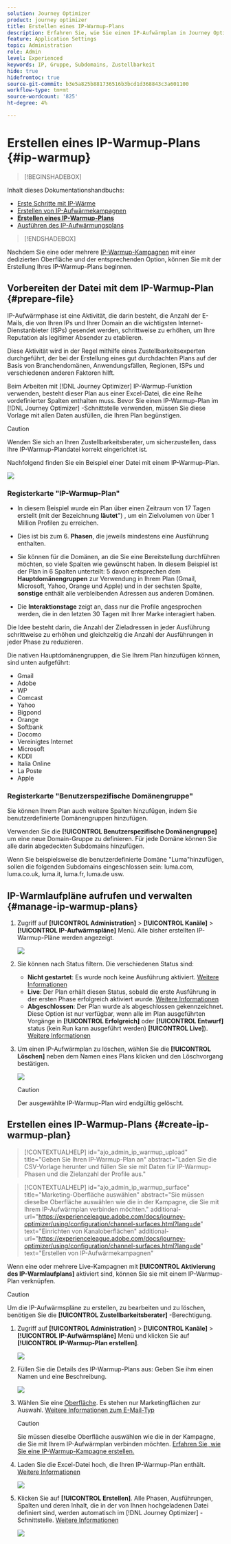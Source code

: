 ```yaml
---
solution: Journey Optimizer
product: journey optimizer
title: Erstellen eines IP-Warmup-Plans
description: Erfahren Sie, wie Sie einen IP-Aufwärmplan in Journey Optimizer erstellen
feature: Application Settings
topic: Administration
role: Admin
level: Experienced
keywords: IP, Gruppe, Subdomains, Zustellbarkeit
hide: true
hidefromtoc: true
source-git-commit: b3e5a825b881736516b3bcd1d368843c3a601100
workflow-type: tm+mt
source-wordcount: '825'
ht-degree: 4%

---
```


# Erstellen eines IP-Warmup-Plans {#ip-warmup}

>[!BEGINSHADEBOX]

Inhalt dieses Dokumentationshandbuchs:

* [Erste Schritte mit IP-Wärme](ip-warmup-gs.md)
* [Erstellen von IP-Aufwärmekampagnen](ip-warmup-campaign.md)
* **[Erstellen eines IP-Warmup-Plans](ip-warmup-plan.md)**
* [Ausführen des IP-Aufwärmungsplans](ip-warmup-execution.md)

>[!ENDSHADEBOX]

Nachdem Sie eine oder mehrere [IP-Warmup-Kampagnen](ip-warmup-campaign.md) mit einer dedizierten Oberfläche und der entsprechenden Option, können Sie mit der Erstellung Ihres IP-Warmup-Plans beginnen.

## Vorbereiten der Datei mit dem IP-Warmup-Plan {#prepare-file}

IP-Aufwärmphase ist eine Aktivität, die darin besteht, die Anzahl der E-Mails, die von Ihren IPs und Ihrer Domain an die wichtigsten Internet-Dienstanbieter (ISPs) gesendet werden, schrittweise zu erhöhen, um Ihre Reputation als legitimer Absender zu etablieren.

Diese Aktivität wird in der Regel mithilfe eines Zustellbarkeitsexperten durchgeführt, der bei der Erstellung eines gut durchdachten Plans auf der Basis von Branchendomänen, Anwendungsfällen, Regionen, ISPs und verschiedenen anderen Faktoren hilft.

Beim Arbeiten mit [!DNL Journey Optimizer] IP-Warmup-Funktion verwenden, besteht dieser Plan aus einer Excel-Datei, die eine Reihe vordefinierter Spalten enthalten muss. Bevor Sie einen IP-Warmup-Plan im [!DNL Journey Optimizer] -Schnittstelle verwenden, müssen Sie diese Vorlage mit allen Daten ausfüllen, die Ihren Plan begünstigen.

>[!CAUTION]
>
>Wenden Sie sich an Ihren Zustellbarkeitsberater, um sicherzustellen, dass Ihre IP-Warmup-Plandatei korrekt eingerichtet ist.

Nachfolgend finden Sie ein Beispiel einer Datei mit einem IP-Warmup-Plan.

![](assets/ip-warmup-sample-file.png)

### Registerkarte &quot;IP-Warmup-Plan&quot;

* In diesem Beispiel wurde ein Plan über einen Zeitraum von 17 Tagen erstellt (mit der Bezeichnung **läutet**&quot;) , um ein Zielvolumen von über 1 Million Profilen zu erreichen.

* Dies ist bis zum 6. **Phasen**, die jeweils mindestens eine Ausführung enthalten.

* Sie können für die Domänen, an die Sie eine Bereitstellung durchführen möchten, so viele Spalten wie gewünscht haben. In diesem Beispiel ist der Plan in 6 Spalten unterteilt: 5 davon entsprechen dem **Hauptdomänengruppen** zur Verwendung in Ihrem Plan (Gmail, Microsoft, Yahoo, Orange und Apple) und in der sechsten Spalte, **sonstige** enthält alle verbleibenden Adressen aus anderen Domänen.
* Die **Interaktionstage** zeigt an, dass nur die Profile angesprochen werden, die in den letzten 30 Tagen mit Ihrer Marke interagiert haben.

Die Idee besteht darin, die Anzahl der Zieladressen in jeder Ausführung schrittweise zu erhöhen und gleichzeitig die Anzahl der Ausführungen in jeder Phase zu reduzieren.

Die nativen Hauptdomänengruppen, die Sie Ihrem Plan hinzufügen können, sind unten aufgeführt:

* Gmail
* Adobe
* WP
* Comcast
* Yahoo
* Bigpond
* Orange
* Softbank
* Docomo
* Vereinigtes Internet
* Microsoft
* KDDI
* Italia Online
* La Poste
* Apple

### Registerkarte &quot;Benutzerspezifische Domänengruppe&quot;

Sie können Ihrem Plan auch weitere Spalten hinzufügen, indem Sie benutzerdefinierte Domänengruppen hinzufügen.

Verwenden Sie die **[!UICONTROL Benutzerspezifische Domänengruppe]** um eine neue Domain-Gruppe zu definieren. Für jede Domäne können Sie alle darin abgedeckten Subdomains hinzufügen.<!--TBC-->

Wenn Sie beispielsweise die benutzerdefinierte Domäne &quot;Luma&quot;hinzufügen, sollen die folgenden Subdomains eingeschlossen sein: luma.com, luma.co.uk, luma.it, luma.fr, luma.de usw.

## IP-Warmlaufpläne aufrufen und verwalten {#manage-ip-warmup-plans}

1. Zugriff auf **[!UICONTROL Administration]** > **[!UICONTROL Kanäle]** > **[!UICONTROL IP-Aufwärmspläne]** Menü. Alle bisher erstellten IP-Warmup-Pläne werden angezeigt.

   ![](assets/ip-warmup-filter-list.png)

1. Sie können nach Status filtern. Die verschiedenen Status sind:

   * **Nicht gestartet**: Es wurde noch keine Ausführung aktiviert. [Weitere Informationen](ip-warmup-execution.md#define-runs)
   * **Live**: Der Plan erhält diesen Status, sobald die erste Ausführung in der ersten Phase erfolgreich aktiviert wurde. [Weitere Informationen](ip-warmup-execution.md#define-runs)
   * **Abgeschlossen**: Der Plan wurde als abgeschlossen gekennzeichnet. Diese Option ist nur verfügbar, wenn alle im Plan ausgeführten Vorgänge in **[!UICONTROL Erfolgreich]** oder **[!UICONTROL Entwurf]** status (kein Run kann ausgeführt werden) **[!UICONTROL Live]**). [Weitere Informationen](ip-warmup-execution.md#define-runs#mark-as-completed)
     <!--* **Paused**: to check (user action)-->

1. Um einen IP-Aufwärmplan zu löschen, wählen Sie die **[!UICONTROL Löschen]** neben dem Namen eines Plans klicken und den Löschvorgang bestätigen.

   ![](assets/ip-warmup-delete-plan.png)

   >[!CAUTION]
   >
   >Der ausgewählte IP-Warmup-Plan wird endgültig gelöscht.

## Erstellen eines IP-Warmup-Plans {#create-ip-warmup-plan}

>[!CONTEXTUALHELP]
>id="ajo_admin_ip_warmup_upload"
>title="Geben Sie Ihren IP-Warmup-Plan an"
>abstract="Laden Sie die CSV-Vorlage herunter und füllen Sie sie mit Daten für IP-Warmup-Phasen und die Zielanzahl der Profile aus."

>[!CONTEXTUALHELP]
>id="ajo_admin_ip_warmup_surface"
>title="Marketing-Oberfläche auswählen"
>abstract="Sie müssen dieselbe Oberfläche auswählen wie die in der Kampagne, die Sie mit Ihrem IP-Aufwärmplan verbinden möchten."
>additional-url="https://experienceleague.adobe.com/docs/journey-optimizer/using/configuration/channel-surfaces.html?lang=de" text="Einrichten von Kanaloberflächen"
>additional-url="https://experienceleague.adobe.com/docs/journey-optimizer/using/configuration/channel-surfaces.html?lang=de" text="Erstellen von IP-Aufwärmekampagnen"

Wenn eine oder mehrere Live-Kampagnen mit **[!UICONTROL Aktivierung des IP-Warmlaufplans]** aktiviert sind, können Sie sie mit einem IP-Warmup-Plan verknüpfen.

>[!CAUTION]
>
>Um die IP-Aufwärmspläne zu erstellen, zu bearbeiten und zu löschen, benötigen Sie die **[!UICONTROL Zustellbarkeitsberater]** -Berechtigung. <!--Learn more on managing [!DNL Journey Optimizer] users' access rights in [this section](../administration/permissions-overview.md).-->

1. Zugriff auf **[!UICONTROL Administration]** > **[!UICONTROL Kanäle]** > **[!UICONTROL IP-Aufwärmspläne]** Menü und klicken Sie auf **[!UICONTROL IP-Warmup-Plan erstellen]**.

   ![](assets/ip-warmup-create-plan.png)

1. Füllen Sie die Details des IP-Warmup-Plans aus: Geben Sie ihm einen Namen und eine Beschreibung.

   ![](assets/ip-warmup-plan-details.png)

1. Wählen Sie eine [Oberfläche](channel-surfaces.md). Es stehen nur Marketingflächen zur Auswahl. [Weitere Informationen zum E-Mail-Typ](../email/email-settings.md#email-type)

   >[!CAUTION]
   >
   >Sie müssen dieselbe Oberfläche auswählen wie die in der Kampagne, die Sie mit Ihrem IP-Aufwärmplan verbinden möchten. [Erfahren Sie, wie Sie eine IP-Warmup-Kampagne erstellen.](ip-warmup-campaign.md)

1. Laden Sie die Excel-Datei hoch, die Ihren IP-Warmup-Plan enthält. [Weitere Informationen](#prepare-file)

   <!--
    You can also download the Excel template from the [!DNL Journey Optimizer] user interface and upload it after filling it with the IP warmup details.-->

   ![](assets/ip-warmup-upload-success.png)

1. Klicken Sie auf **[!UICONTROL Erstellen]**. Alle Phasen, Ausführungen, Spalten und deren Inhalt, die in der von Ihnen hochgeladenen Datei definiert sind, werden automatisch im [!DNL Journey Optimizer] -Schnittstelle. [Weitere Informationen](ip-warmup-execution.md)

   ![](assets/ip-warmup-plan-uploaded.png)
